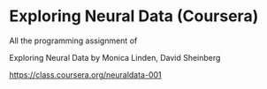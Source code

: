 Exploring Neural Data (Coursera)
============
All the programming assignment of

Exploring Neural Data
by Monica Linden, David Sheinberg 

https://class.coursera.org/neuraldata-001

